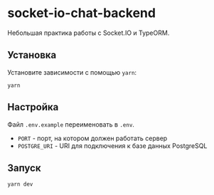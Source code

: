# socket-io-chat-backend
 
Небольшая практика работы с Socket.IO и TypeORM.

## Установка
Установите зависимости с помощью `yarn`:
```shell
yarn
```

## Настройка
Файл `.env.example` переименовать в `.env`.
- `PORT` - порт, на котором должен работать сервер
- `POSTGRE_URI` - URI для подключения к базе данных PostgreSQL

## Запуск
```shell
yarn dev
```
